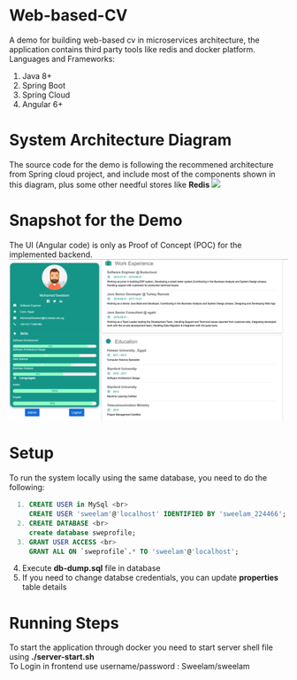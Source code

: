 # Web-based-CV
 A demo for building web-based cv in microservices architecture, the application contains third party tools like redis and docker platform.
 Languages and Frameworks:
  1. Java 8+
  2. Spring Boot
  3. Spring Cloud
  4. Angular 6+

# System Architecture Diagram 
 The source code for the demo is following the recommened architecture from Spring cloud project, and include most of the components shown in this diagram, plus some other needful stores like <strong>Redis</strong>
 ![](https://spring.io/images/diagram-microservices-88e01c7d34c688cb49556435c130d352.svg)
 
# Snapshot for the Demo 
The UI (Angular code) is only as Proof of Concept (POC) for the implemented backend.
![](images/app-snapshot.png)

# Setup
 To run the system locally using the same database, you need to do the following:
 ```sql
   1. CREATE USER in MySql <br>
      CREATE USER 'sweelam'@'localhost' IDENTIFIED BY 'sweelam_224466';
   2. CREATE DATABASE <br>
      create database sweprofile;
   3. GRANT USER ACCESS <br>
      GRANT ALL ON `sweprofile`.* TO 'sweelam'@'localhost';
```
   4. Execute <strong>db-dump.sql</strong> file in database 
   5. If you need to change databse credentials, you can update <strong>properties</strong> table details 
 
# Running Steps
  To start the application through docker you need to start server shell file using <strong>./server-start.sh</strong> <br>
  To Login in frontend use username/password : Sweelam/sweelam
      
